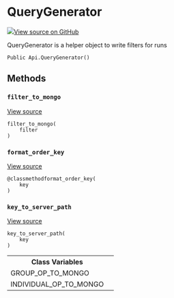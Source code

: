 # QueryGenerator

<!-- Insert buttons and diff -->


[![](https://www.tensorflow.org/images/GitHub-Mark-32px.png)View source on GitHub](https://www.github.com/wandb/client/tree/master/wandb/apis/public.py#L1787-L1881)




QueryGenerator is a helper object to write filters for runs

<pre><code>Public Api.QueryGenerator()</code></pre>



<!-- Placeholder for "Used in" -->


## Methods

<h3 id="filter_to_mongo"><code>filter_to_mongo</code></h3>

<a target="_blank" href="https://www.github.com/wandb/client/tree/master/wandb/apis/public.py#L1873-L1881">View source</a>

<pre><code>filter_to_mongo(
    filter
)</code></pre>




<h3 id="format_order_key"><code>format_order_key</code></h3>

<a target="_blank" href="https://www.github.com/wandb/client/tree/master/wandb/apis/public.py#L1806-L1822">View source</a>

<pre><code>@classmethod</code><code>format_order_key(
    key
)</code></pre>




<h3 id="key_to_server_path"><code>key_to_server_path</code></h3>

<a target="_blank" href="https://www.github.com/wandb/client/tree/master/wandb/apis/public.py#L1836-L1847">View source</a>

<pre><code>key_to_server_path(
    key
)</code></pre>








<!-- Tabular view -->
<table>
<tr><th>Class Variables</th></tr>

<tr>
<td>
GROUP_OP_TO_MONGO<a id="GROUP_OP_TO_MONGO"></a>
</td>
<td>

</td>
</tr><tr>
<td>
INDIVIDUAL_OP_TO_MONGO<a id="INDIVIDUAL_OP_TO_MONGO"></a>
</td>
<td>

</td>
</tr>
</table>

